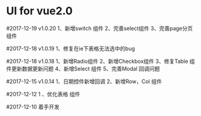 # UI for vue2.0
#2017-12-19 v1.0.20
1、新增switch 组件
2、完善select组件
3、完善page分页组件

#2017-12-18 v1.0.19
1、修复在ie下表格无法选中的bug


#2017-12-18 v1.0.18
1、新增Radio组件
2、新增Checkbox组件
3、修复Table 组件更新数据更新问题
4、新增Select 组件
5、完善Modal 回调问题

#2017-12-15 v1.0.14
1、日期控件新增回调
2、新增Row，Col 组件

#2017-12-12 
1 、优化表格 组件

#2017-12-10
着手开发
